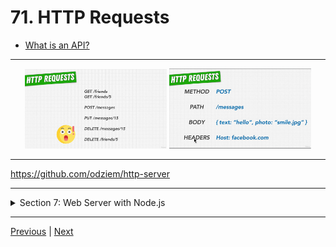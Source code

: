 # 71. HTTP Requests

-   [What is an API?](https://www.mulesoft.com/resources/api/what-is-an-api)

---

<p align="center" >
    <img src="../imags/71_HTTP-Requests.png" width="45%" >
    <img src="../imags/71_HTTP-Requests_1.png" width="45%" >
</p>

---

https://github.com/odziem/http-server

---

<details>
  <summary> Section 7: Web Server with Node.js </summary>

  - [Codebase: http-server](../src/s7_http-server/)

</details>

---

[Previous](./70_Introduction-to-HTTP-Responses-and-Requests.md) | [Next](./72_HTTP-Responses.md)